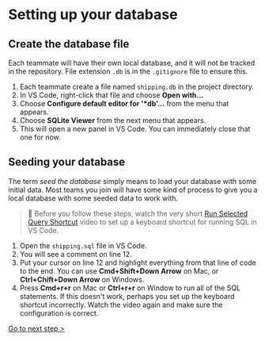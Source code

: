 # Setting up your database


## Create the database file

Each teammate will have their own local database, and it will not be tracked in the repository. File extension `.db` is in the `.gitignore` file to ensure this.

1. Each teammate create a file named `shipping.db` in the project directory.
2. In VS Code, right-click that file and choose **Open with...**
3. Choose **Configure default editor for '\*db'...** from the menu that appears.
4. Choose **SQLite Viewer** from the next menu that appears.
5. This will open a new panel in VS Code. You can immediately close that one for now.

## Seeding your database

The term _seed the database_ simply means to load your database with some initial data. Most teams you join will have some kind of process to give you a local database with some seeded data to work with.

> 🧨 Before you follow these steps, watch the very short [Run Selected Query Shortcut](https://watch.screencastify.com/v/uU2USCyA64opMoTrZXI9) video to set up a keyboard shortcut for running SQL in VS Code.

1. Open the `shipping.sql` file in VS Code.
2. You will see a comment on line 12.
3. Put your cursor on line 12 and highlight everything from that line of code to the end. You can use **Cmd+Shift+Down Arrow** on Mac, or **Ctrl+Chift+Down Arrow** on Windows.
4. Press **Cmd+r+r** on Mac or **Ctrl+r+r** on Window to run all of the SQL statements. If this doesn't work, perhaps you set up the keyboard shortcut incorrectly. Watch the video again and make sure the configuration is correct.

[Go to next step >](./SS_API_IMPERATIVE_INTRO.md)